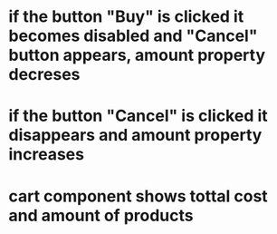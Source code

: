 # if the button "Buy" is clicked it becomes disabled and "Cancel" button appears, amount property decreses
# if the button "Cancel" is clicked it disappears and amount property increases
# cart component shows tottal cost and amount of products